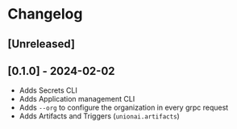 # Changelog

## [Unreleased]

## [0.1.0] - 2024-02-02

- Adds Secrets CLI
- Adds Application management CLI
- Adds `--org` to configure the organization in every grpc request
- Adds Artifacts and Triggers (`unionai.artifacts`)

